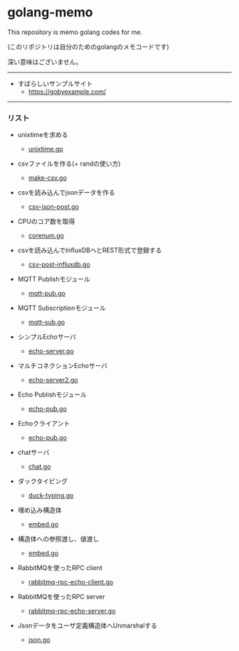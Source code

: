 golang-memo
===========

This repository is memo golang codes for me.

(このリポジトリは自分のためのgolangのメモコードです)

深い意味はございません。

---

* すばらしいサンプルサイト
  * https://gobyexample.com/

---

### リスト

* unixtimeを求める
  * [unixtime.go](https://github.com/hirolovesbeer/golang-memo/blob/master/unixtime.go)

* csvファイルを作る(+ randの使い方)
  * [make-csv.go](https://github.com/hirolovesbeer/golang-memo/blob/master/make-csv.go)

* csvを読み込んでjsonデータを作る
  * [csv-json-post.go](https://github.com/hirolovesbeer/golang-memo/blob/master/csv-json-post.go)

* CPUのコア数を取得
  * [corenum.go](https://github.com/hirolovesbeer/golang-memo/blob/master/corenum.go)

* csvを読み込んでInfluxDBへとREST形式で登録する
  * [csv-post-influxdb.go](https://github.com/hirolovesbeer/golang-memo/blob/master/csv-post-influxdb.go)

* MQTT Publishモジュール
  * [mqtt-pub.go](https://github.com/hirolovesbeer/golang-memo/blob/master/mqtt-pub.go)

* MQTT Subscriptionモジュール
  * [mqtt-sub.go](https://github.com/hirolovesbeer/golang-memo/blob/master/mqtt-sub.go)

* シンプルEchoサーバ
  * [echo-server.go](https://github.com/hirolovesbeer/golang-memo/blob/master/echo-server.go)

* マルチコネクションEchoサーバ
  * [echo-server2.go](https://github.com/hirolovesbeer/golang-memo/blob/master/echo-server2.go)

* Echo Publishモジュール
  * [echo-pub.go](https://github.com/hirolovesbeer/golang-memo/blob/master/echo-pub.go)

* Echoクライアント
  * [echo-pub.go](https://github.com/hirolovesbeer/golang-memo/blob/master/echo-pub.go)

* chatサーバ
  * [chat.go](https://github.com/hirolovesbeer/golang-memo/blob/master/chat.go)

* ダックタイピング
  * [duck-typing.go](https://github.com/hirolovesbeer/golang-memo/blob/master/duck-typing.go)

* 埋め込み構造体
  * [embed.go](https://github.com/hirolovesbeer/golang-memo/blob/master/embed.go)

* 構造体への参照渡し、値渡し
  * [embed.go](https://github.com/hirolovesbeer/golang-memo/blob/master/embed.go)

* RabbitMQを使ったRPC client
  * [rabbitmq-rpc-echo-client.go](https://github.com/hirolovesbeer/golang-memo/blob/master/rabbitmq-rpc-echo-client.go)

* RabbitMQを使ったRPC server
  * [rabbitmq-rpc-echo-server.go](https://github.com/hirolovesbeer/golang-memo/blob/master/rabbitmq-rpc-echo-server.go)

* Jsonデータをユーザ定義構造体へUnmarshalする
  * [json.go](https://github.com/hirolovesbeer/golang-memo/blob/master/json.go)
